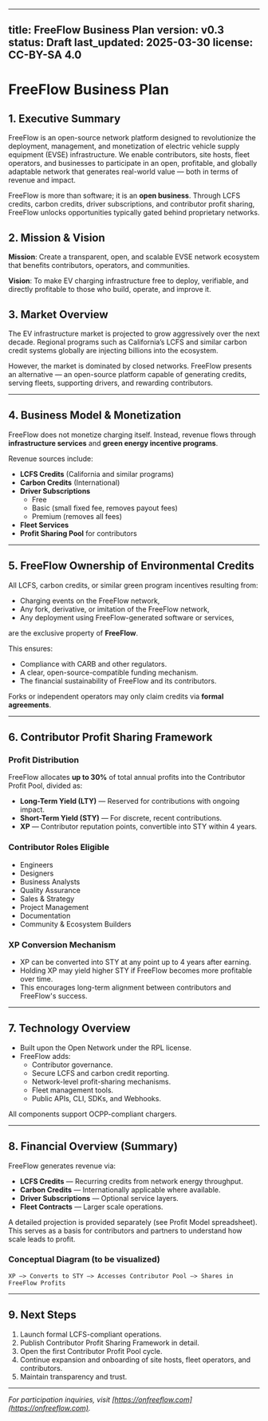 <!-- SPDX-License-Identifier: CC-BY-SA-4.0 -->

---
title: FreeFlow Business Plan
version: v0.3
status: Draft
last_updated: 2025-03-30
license: CC-BY-SA 4.0
---

# FreeFlow Business Plan

## 1. Executive Summary
FreeFlow is an open-source network platform designed to revolutionize the deployment, management, and monetization of electric vehicle supply equipment (EVSE) infrastructure. We enable contributors, site hosts, fleet operators, and businesses to participate in an open, profitable, and globally adaptable network that generates real-world value — both in terms of revenue and impact.

FreeFlow is more than software; it is an **open business**. Through LCFS credits, carbon credits, driver subscriptions, and contributor profit sharing, FreeFlow unlocks opportunities typically gated behind proprietary networks.

## 2. Mission & Vision
**Mission**: Create a transparent, open, and scalable EVSE network ecosystem that benefits contributors, operators, and communities.

**Vision**: To make EV charging infrastructure free to deploy, verifiable, and directly profitable to those who build, operate, and improve it.

## 3. Market Overview
The EV infrastructure market is projected to grow aggressively over the next decade. Regional programs such as California’s LCFS and similar carbon credit systems globally are injecting billions into the ecosystem.

However, the market is dominated by closed networks. FreeFlow presents an alternative — an open-source platform capable of generating credits, serving fleets, supporting drivers, and rewarding contributors.

---

## 4. Business Model & Monetization

FreeFlow does not monetize charging itself. Instead, revenue flows through **infrastructure services** and **green energy incentive programs**.

Revenue sources include:
- **LCFS Credits** (California and similar programs)
- **Carbon Credits** (International)
- **Driver Subscriptions**
   - Free
   - Basic (small fixed fee, removes payout fees)
   - Premium (removes all fees)
- **Fleet Services**
- **Profit Sharing Pool** for contributors

---

## 5. FreeFlow Ownership of Environmental Credits
All LCFS, carbon credits, or similar green program incentives resulting from:
- Charging events on the FreeFlow network,
- Any fork, derivative, or imitation of the FreeFlow network,
- Any deployment using FreeFlow-generated software or services,

are the exclusive property of **FreeFlow**.

This ensures:
- Compliance with CARB and other regulators.
- A clear, open-source-compatible funding mechanism.
- The financial sustainability of FreeFlow and its contributors.

Forks or independent operators may only claim credits via **formal agreements**.

---

## 6. Contributor Profit Sharing Framework

### Profit Distribution
FreeFlow allocates **up to 30%** of total annual profits into the Contributor Profit Pool, divided as:
- **Long-Term Yield (LTY)** — Reserved for contributions with ongoing impact.
- **Short-Term Yield (STY)** — For discrete, recent contributions.
- **XP** — Contributor reputation points, convertible into STY within 4 years.

### Contributor Roles Eligible
- Engineers
- Designers
- Business Analysts
- Quality Assurance
- Sales & Strategy
- Project Management
- Documentation
- Community & Ecosystem Builders

### XP Conversion Mechanism
- XP can be converted into STY at any point up to 4 years after earning.
- Holding XP may yield higher STY if FreeFlow becomes more profitable over time.
- This encourages long-term alignment between contributors and FreeFlow's success.

---

## 7. Technology Overview
- Built upon the Open Network under the RPL license.
- FreeFlow adds:
   - Contributor governance.
   - Secure LCFS and carbon credit reporting.
   - Network-level profit-sharing mechanisms.
   - Fleet management tools.
   - Public APIs, CLI, SDKs, and Webhooks.

All components support OCPP-compliant chargers.

---

## 8. Financial Overview (Summary)

FreeFlow generates revenue via:
- **LCFS Credits** — Recurring credits from network energy throughput.
- **Carbon Credits** — Internationally applicable where available.
- **Driver Subscriptions** — Optional service layers.
- **Fleet Contracts** — Larger scale operations.

A detailed projection is provided separately (see Profit Model spreadsheet). This serves as a basis for contributors and partners to understand how scale leads to profit.

### Conceptual Diagram (to be visualized)
```
XP —> Converts to STY —> Accesses Contributor Pool —> Shares in FreeFlow Profits
```

---

## 9. Next Steps
1. Launch formal LCFS-compliant operations.
2. Publish Contributor Profit Sharing Framework in detail.
3. Open the first Contributor Profit Pool cycle.
4. Continue expansion and onboarding of site hosts, fleet operators, and contributors.
5. Maintain transparency and trust.

---

*For participation inquiries, visit [https://onfreeflow.com](https://onfreeflow.com).*